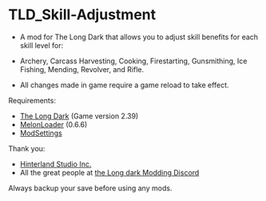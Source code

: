 # TLD_Skill-Adjustment

- A mod for The Long Dark that allows you to adjust skill benefits for each skill level for:
- Archery, Carcass Harvesting, Cooking, Firestarting, Gunsmithing, Ice Fishing, Mending, Revolver, and Rifle.

- All changes made in game require a game reload to take effect.

Requirements:
- [The Long Dark](https://www.thelongdark.com/) (Game version 2.39)
- [MelonLoader](https://github.com/LavaGang/MelonLoader/) (0.6.6)
- [ModSettings](https://github.com/DigitalzombieTLD/ModSettings/releases/)

Thank you:

- [Hinterland Studio Inc.](https://hinterlandgames.com/)
- All the great people at [the Long dark Modding Discord](https://discord.com/channels/322211727192358914/371713326725726209)

Always backup your save before using any mods.
